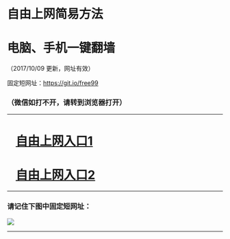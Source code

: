 ﻿# 自由上网简易方法

# 电脑、手机一键翻墙

（2017/10/09 更新，网址有效）

固定短网址：https://git.io/free99

### （微信如打不开，请转到浏览器打开）


***





# &nbsp;&nbsp; <a href="http://ft1672723275.fwq-tz-1001.info/fwqtz01.html?t=100900113777 " target="_blank">自由上网入口1</a>
# &nbsp;&nbsp; <a href="http://ft2235915588.fwq-tz-1002.info/fwqtz02.html?t=100900116748 " target="_blank">自由上网入口2</a>
***

### 请记住下图中固定短网址：

<img src="https://s3-us-west-2.amazonaws.com/fwq-1001/yjfq-20170905okok.png" /> 


***

